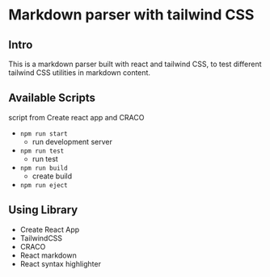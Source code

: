 # Markdown parser with tailwind CSS

## Intro
This is a markdown parser built with react and tailwind CSS, to test different tailwind CSS utilities in markdown content.

## Available Scripts

script from Create react app and CRACO

* `npm run start`
	* run development server
* `npm run test`
	* run test
* `npm run build`
	* create build
* `npm run eject`


## Using Library

* Create React App
* TailwindCSS
* CRACO
* React markdown 
* React syntax highlighter


 
